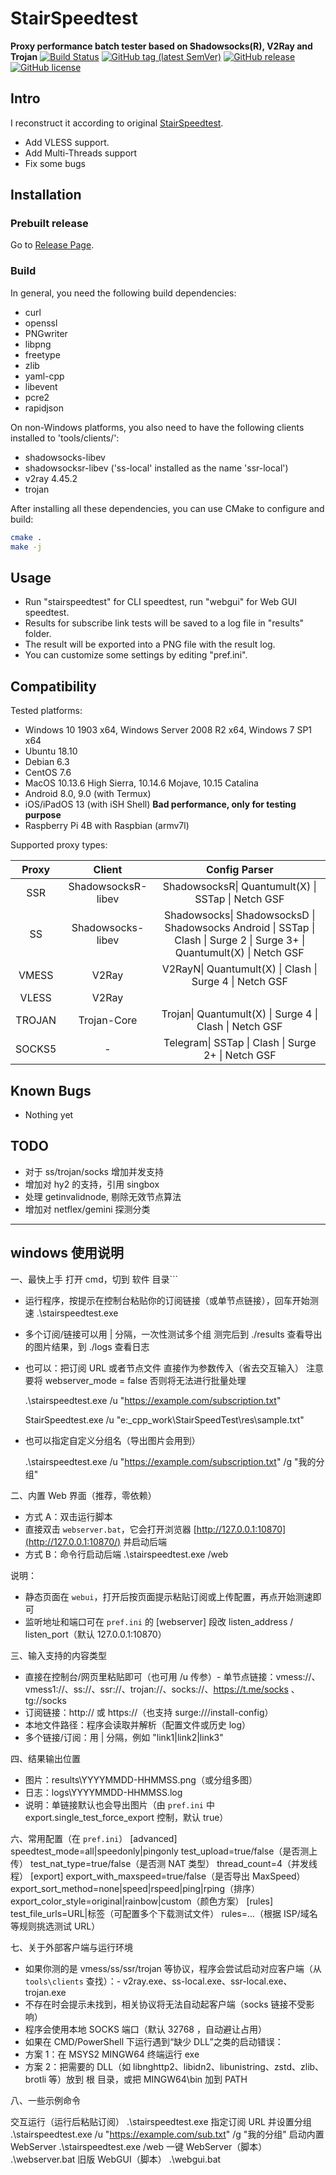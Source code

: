 # StairSpeedtest

**Proxy performance batch tester based on Shadowsocks(R), V2Ray and Trojan**
[![Build Status](https://github.com/alwaysgot200/StairSpeedTest/actions/workflows/build.yml/badge.svg)](https://github.com/alwaysgot200/StairSpeedTest/actions/workflows/build.yml)
[![GitHub tag (latest SemVer)](https://img.shields.io/github/tag/alwaysgot200/StairSpeedTest.svg)](https://github.com/alwaysgot200/StairSpeedTest/tags)
[![GitHub release](https://img.shields.io/github/release/alwaysgot200/StairSpeedTest.svg)](https://github.com/alwaysgot200/StairSpeedTest/releases)
[![GitHub license](https://img.shields.io/github/license/alwaysgot200/StairSpeedTest.svg)](https://github.com/alwaysgot200/StairSpeedTest/blob/master/LICENSE)

## Intro

I reconstruct it according to original [StairSpeedtest](https://github.com/tindy2013/stairspeedtest-reborn).

- Add VLESS support.
- Add Multi-Threads support
- Fix some bugs

## Installation

### Prebuilt release

Go to [Release Page](https://github.com/alwaysgot200/StairSpeedTest/releases).

### Build

In general, you need the following build dependencies:

- curl
- openssl
- PNGwriter
- libpng
- freetype
- zlib
- yaml-cpp
- libevent
- pcre2
- rapidjson

On non-Windows platforms, you also need to have the following clients installed to 'tools/clients/':

- shadowsocks-libev
- shadowsocksr-libev ('ss-local' installed as the name 'ssr-local')
- v2ray 4.45.2
- trojan

After installing all these dependencies, you can use CMake to configure and build:

```bash
cmake .
make -j
```

## Usage

- Run "stairspeedtest" for CLI speedtest, run "webgui" for Web GUI speedtest.
- Results for subscribe link tests will be saved to a log file in "results" folder.
- The result will be exported into a PNG file with the result log.
- You can customize some settings by editing "pref.ini".

## Compatibility

Tested platforms:

- Windows 10 1903 x64, Windows Server 2008 R2 x64, Windows 7 SP1 x64
- Ubuntu 18.10
- Debian 6.3
- CentOS 7.6
- MacOS 10.13.6 High Sierra, 10.14.6 Mojave, 10.15 Catalina
- Android 8.0, 9.0 (with Termux)
- iOS/iPadOS 13 (with iSH Shell) **Bad performance, only for testing purpose**
- Raspberry Pi 4B with Raspbian (armv7l)

Supported proxy types:

| Proxy  |       Client       |                                                      Config Parser                                                       |
| :----: | :----------------: | :----------------------------------------------------------------------------------------------------------------------: |
|  SSR   | ShadowsocksR-libev |                                    ShadowsocksR\| Quantumult(X) \| SSTap \| Netch GSF                                    |
|   SS   | Shadowsocks-libev  | Shadowsocks\| ShadowsocksD \| Shadowsocks Android \| SSTap \| Clash \| Surge 2 \| Surge 3+ \| Quantumult(X) \| Netch GSF |
| VMESS  |       V2Ray        |                                 V2RayN\| Quantumult(X) \| Clash \| Surge 4 \| Netch GSF                                  |
| VLESS  |       V2Ray        |                                                                                                                          |
| TROJAN |    Trojan-Core     |                                 Trojan\| Quantumult(X) \| Surge 4 \| Clash \| Netch GSF                                  |
| SOCKS5 |         -          |                                    Telegram\| SSTap \| Clash \| Surge 2+ \| Netch GSF                                    |

## Known Bugs

- Nothing yet

## TODO

- 对于 ss/trojan/socks 增加并发支持
- 增加对 hy2 的支持，引用 singbox
- 处理 getinvalidnode, 剔除无效节点算法
- 增加对 netflex/gemini 探测分类

---

## windows 使用说明

一、最快上手
打开 cmd，切到 软件 目录```

- 运行程序，按提示在控制台粘贴你的订阅链接（或单节点链接），回车开始测速
  .\stairspeedtest.exe

- 多个订阅/链接可以用 | 分隔，一次性测试多个组
  测完后到 ./results 查看导出的图片结果，到 ./logs 查看日志
- 也可以：把订阅 URL 或者节点文件 直接作为参数传入（省去交互输入）
  注意要将 webserver_mode = false 否则将无法进行批量处理

  .\stairspeedtest.exe /u "https://example.com/subscription.txt"

  StairSpeedtest.exe /u "e:\_cpp_work\StairSpeedTest\res\sample.txt"

- 也可以指定自定义分组名（导出图片会用到）

  .\stairspeedtest.exe /u "https://example.com/subscription.txt" /g "我的分组"

二、内置 Web 界面（推荐，零依赖）

- 方式 A：双击运行脚本
- 直接双击 `webserver.bat`，它会打开浏览器 [http://127.0.0.1:10870](http://127.0.0.1:10870/) 并启动后端
- 方式 B：命令行启动后端
  .\stairspeedtest.exe /web

说明：

- 静态页面在 `webui`，打开后按页面提示粘贴订阅或上传配置，再点开始测速即可
- 监听地址和端口可在 `pref.ini` 的 [webserver] 段改 listen_address / listen_port（默认 127.0.0.1:10870）

三、输入支持的内容类型

- 直接在控制台/网页里粘贴即可（也可用 /u 传参）- 单节点链接：vmess://、vmess1://、ss://、ssr://、trojan://、socks://、https://t.me/socks 、tg://socks
- 订阅链接：http:// 或 https://（也支持 surge:///install-config）
- 本地文件路径：程序会读取并解析（配置文件或历史 log）
- 多个链接/订阅：用 | 分隔，例如 "link1|link2|link3"

四、结果输出位置

- 图片：results\YYYYMMDD-HHMMSS.png（或分组多图）
- 日志：logs\YYYYMMDD-HHMMSS.log
- 说明：单链接默认也会导出图片（由 `pref.ini` 中 export.single_test_force_export 控制，默认 true）

六、常用配置（在 `pref.ini`）
[advanced]
speedtest_mode=all|speedonly|pingonly
test_upload=true/false（是否测上传）
test_nat_type=true/false（是否测 NAT 类型）
thread_count=4（并发线程）
[export]
export_with_maxspeed=true/false（是否导出 MaxSpeed）
export_sort_method=none|speed|rspeed|ping|rping（排序）
export_color_style=original|rainbow|custom（颜色方案）
[rules]
test_file_urls=URL|标签（可配置多个下载测试文件）
rules=...（根据 ISP/域名等规则挑选测试 URL）

七、关于外部客户端与运行环境

- 如果你测的是 vmess/ss/ssr/trojan 等协议，程序会尝试启动对应客户端（从 `tools\clients` 查找）：- v2ray.exe、ss-local.exe、ssr-local.exe、trojan.exe
- 不存在时会提示未找到，相关协议将无法自动起客户端（socks 链接不受影响）
- 程序会使用本地 SOCKS 端口（默认 32768 ，自动避让占用）
- 如果在 CMD/PowerShell 下运行遇到“缺少 DLL”之类的启动错误：
- 方案 1：在 MSYS2 MINGW64 终端运行 exe
- 方案 2：把需要的 DLL（如 libnghttp2、libidn2、libunistring、zstd、zlib、brotli 等）放到 根 目录，或把 MINGW64\bin 加到 PATH

八、一些示例命令

交互运行（运行后粘贴订阅）
.\stairspeedtest.exe
指定订阅 URL 并设置分组
.\stairspeedtest.exe /u "https://example.com/sub.txt" /g "我的分组"
启动内置 WebServer
.\stairspeedtest.exe /web
一键 WebServer（脚本）
.\webserver.bat
旧版 WebGUI（脚本）
.\webgui.bat
